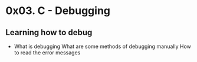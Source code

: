 # 0x03. C - Debugging

## Learning how to debug

* 
    What is debugging
    What are some methods of debugging manually
    How to read the error messages

